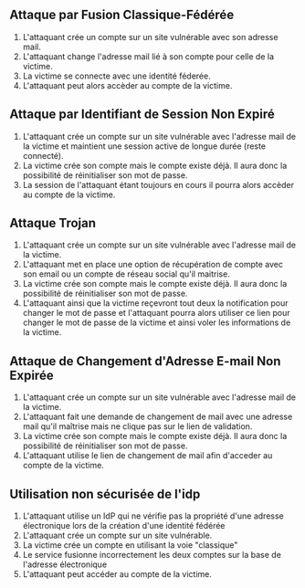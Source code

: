## Attaque par Fusion Classique-Fédérée

1. L'attaquant crée un compte sur un site vulnérable avec son adresse mail.
2. L'attaquant change l'adresse mail lié à son compte pour celle de la victime.
3. La victime se connecte avec une identité féderée.
4. L'attaquant peut alors accèder au compte de la victime.

## Attaque par Identifiant de Session Non Expiré

1. L'attaquant crée un compte sur un site vulnérable avec l'adresse mail de la victime et maintient une session active de longue durée (reste connecté).
2. La victime crée son compte mais le compte existe déjà. Il aura donc la possibilité de réinitialiser son mot de passe.
3. La session de l'attaquant étant toujours en cours il pourra alors accèder au compte de la victime.

## Attaque Trojan

1. L'attaquant crée un compte sur un site vulnérable avec l'adresse mail de la victime.
2. L'attaquant met en place une option de récupération de compte avec son email ou un compte de réseau social qu'il maitrise.
3. La victime crée son compte mais le compte existe déjà. Il aura donc la possibilité de réinitialiser son mot de passe.
4. L'attaquant ainsi que la victime reçevront tout deux la notification pour changer le mot de passe et l'attaquant pourra alors utiliser ce lien pour changer le mot de passe de la victime et ainsi voler les informations de la victime.

## Attaque de Changement d'Adresse E-mail Non Expirée

1. L'attaquant crée un compte sur un site vulnérable avec l'adresse mail de la victime.
2. L'attaquant fait une demande de changement de mail avec une adresse mail qu'il maîtrise mais ne clique pas sur le lien de validation.
3. La victime crée son compte mais le compte existe déjà. Il aura donc la possibilité de réinitialiser son mot de passe.
4. L'attaquant utilise le lien de changement de mail afin d'acceder au compte de la victime.

## Utilisation non sécurisée de l'idp 

1. L'attaquant utilise un IdP qui ne vérifie pas la propriété d'une adresse électronique lors de la création d'une identité fédérée
2. L'attaquant crée un compte sur un site vulnérable. 
3. La victime crée un compte en utilisant la voie "classique"
4. Le service fusionne incorrectement les deux comptes sur la base de l'adresse électronique
5. L'attaquant peut accéder au compte de la victime.